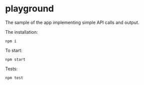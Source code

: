 # playground

The sample of the app implementing simple API calls and output.

The installation:

`npm i`

To start:

`npm start`

Tests:

`npm test`
